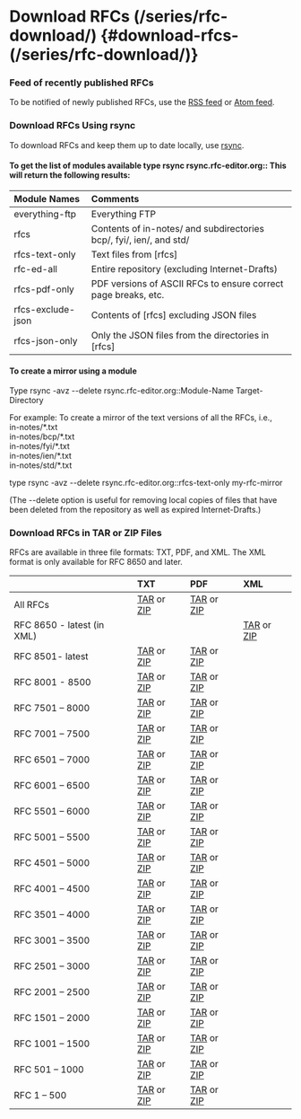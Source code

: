 # Download RFCs (/series/rfc-download/) {#download-rfcs-(/series/rfc-download/)}

### Feed of recently published RFCs

To be notified of newly published RFCs, use the [RSS feed](/rfcrss.xml) or [Atom feed](/rfcatom.xml).

### Download RFCs Using rsync

To download RFCs and keep them up to date locally, use [rsync](http://rsync.samba.org).

#### To get the list of modules available type rsync rsync.rfc-editor.org:: This will return the following results:

| Module Names      | Comments                                                            |
| :---------------- | :------------------------------------------------------------------ |
| everything-ftp    | Everything FTP                                                      |
| rfcs              | Contents of in-notes/ and subdirectories bcp/, fyi/, ien/, and std/ |
| rfcs-text-only    | Text files from \[rfcs\]                                            |
| rfc-ed-all        | Entire repository (excluding Internet-Drafts)                       |
| rfcs-pdf-only     | PDF versions of ASCII RFCs to ensure correct page breaks, etc.      |
| rfcs-exclude-json | Contents of \[rfcs\] excluding JSON files                           |
| rfcs-json-only    | Only the JSON files from the directories in \[rfcs\]                |

#### To create a mirror using a module

Type rsync \-avz \--delete rsync.rfc-editor.org::Module-Name Target-Directory

For example: To create a mirror of the text versions of all the RFCs, i.e.,  
in-notes/\*.txt  
in-notes/bcp/\*.txt  
in-notes/fyi/\*.txt  
in-notes/ien/\*.txt  
in-notes/std/\*.txt

type rsync \-avz \--delete rsync.rfc-editor.org::rfcs-text-only my-rfc-mirror

(The \--delete option is useful for removing local copies of files that have been deleted from the repository as well as expired Internet-Drafts.)

### Download RFCs in TAR or ZIP Files

RFCs are available in three file formats: TXT, PDF, and XML. The XML format is only available for RFC 8650 and later.

|                             | TXT                                                                                     | PDF                                                                                         | XML                                                                                 |
| :-------------------------- | :-------------------------------------------------------------------------------------- | :------------------------------------------------------------------------------------------ | :---------------------------------------------------------------------------------- |
| All RFCs                    | [TAR](/in-notes/tar/RFC-all.tar.gz) or [ZIP](/in-notes/tar/RFC-all.zip)                 | [TAR](/in-notes/tar/pdfrfc-all.tar.gz) or [ZIP](/in-notes/tar/pdfrfc-all.zip)               |                                                                                     |
| RFC 8650 \- latest (in XML) |                                                                                         |                                                                                             | [TAR](/in-notes/tar/xmlsource-all.tar.gz) or [ZIP](/in-notes/tar/xmlsource-all.zip) |
| RFC 8501- latest            | [TAR](/in-notes/tar/RFCs8501-latest.tar.gz) or [ZIP](/in-notes/tar/RFCs8501-latest.zip) | [TAR](/in-notes/tar/pdfrfc8501-latest.tar.gz) or [ZIP](/in-notes/tar/pdfrfc8501-latest.zip) |                                                                                     |
| RFC 8001 \- 8500            | [TAR](/in-notes/tar/RFCs8001-8500.tar.gz) or [ZIP](/in-notes/tar/RFCs8001-8500.zip)     | [TAR](/in-notes/tar/pdfrfc8001-8500.tar.gz) or [ZIP](/in-notes/tar/pdfrfc8001-8500.zip)     |                                                                                     |
| RFC 7501 – 8000             | [TAR](/in-notes/tar/RFCs7501-8000.tar.gz) or [ZIP](/in-notes/tar/RFCs7501-8000.zip)     | [TAR](/in-notes/tar/pdfrfc7501-8000.tar.gz) or [ZIP](/in-notes/tar/pdfrfc7501-8000.zip)     |                                                                                     |
| RFC 7001 – 7500             | [TAR](/in-notes/tar/RFCs7001-7500.tar.gz) or [ZIP](/in-notes/tar/RFCs7001-7500.zip)     | [TAR](/in-notes/tar/pdfrfc7001-7500.tar.gz) or [ZIP](/in-notes/tar/pdfrfc7001-7500.zip)     |                                                                                     |
| RFC 6501 – 7000             | [TAR](/in-notes/tar/RFCs6501-7000.tar.gz) or [ZIP](/in-notes/tar/RFCs6501-7000.zip)     | [TAR](/in-notes/tar/pdfrfc6501-7000.tar.gz) or [ZIP](/in-notes/tar/pdfrfc6501-7000.zip)     |                                                                                     |
| RFC 6001 – 6500             | [TAR](/in-notes/tar/RFCs6001-6500.tar.gz) or [ZIP](/in-notes/tar/RFCs6001-6500.zip)     | [TAR](/in-notes/tar/pdfrfc6001-6500.tar.gz) or [ZIP](/in-notes/tar/pdfrfc6001-6500.zip)     |                                                                                     |
| RFC 5501 – 6000             | [TAR](/in-notes/tar/RFCs5501-6000.tar.gz) or [ZIP](/in-notes/tar/RFCs5501-6000.zip)     | [TAR](/in-notes/tar/pdfrfc5501-6000.tar.gz) or [ZIP](/in-notes/tar/pdfrfc5501-6000.zip)     |                                                                                     |
| RFC 5001 – 5500             | [TAR](/in-notes/tar/RFCs5001-5500.tar.gz) or [ZIP](/in-notes/tar/RFCs5001-5500.zip)     | [TAR](/in-notes/tar/pdfrfc5001-5500.tar.gz) or [ZIP](/in-notes/tar/pdfrfc5001-5500.zip)     |                                                                                     |
| RFC 4501 – 5000             | [TAR](/in-notes/tar/RFCs4501-5000.tar.gz) or [ZIP](/in-notes/tar/RFCs4501-5000.zip)     | [TAR](/in-notes/tar/pdfrfc4501-5000.tar.gz) or [ZIP](/in-notes/tar/pdfrfc4501-5000.zip)     |                                                                                     |
| RFC 4001 – 4500             | [TAR](/in-notes/tar/RFCs4001-4500.tar.gz) or [ZIP](/in-notes/tar/RFCs4001-4500.zip)     | [TAR](/in-notes/tar/pdfrfc4001-4500.tar.gz) or [ZIP](/in-notes/tar/pdfrfc4001-4500.zip)     |                                                                                     |
| RFC 3501 – 4000             | [TAR](/in-notes/tar/RFCs3501-4000.tar.gz) or [ZIP](/in-notes/tar/RFCs3501-4000.zip)     | [TAR](/in-notes/tar/pdfrfc3501-4000.tar.gz) or [ZIP](/in-notes/tar/pdfrfc3501-4000.zip)     |                                                                                     |
| RFC 3001 – 3500             | [TAR](/in-notes/tar/RFCs3001-3500.tar.gz) or [ZIP](/in-notes/tar/RFCs3001-3500.zip)     | [TAR](/in-notes/tar/pdfrfc3001-3500.tar.gz) or [ZIP](/in-notes/tar/pdfrfc3001-3500.zip)     |                                                                                     |
| RFC 2501 – 3000             | [TAR](/in-notes/tar/RFCs2501-3000.tar.gz) or [ZIP](/in-notes/tar/RFCs2501-3000.zip)     | [TAR](/in-notes/tar/pdfrfc2501-3000.tar.gz) or [ZIP](/in-notes/tar/pdfrfc2501-3000.zip)     |                                                                                     |
| RFC 2001 – 2500             | [TAR](/in-notes/tar/RFCs2001-2500.tar.gz) or [ZIP](/in-notes/tar/RFCs2001-2500.zip)     | [TAR](/in-notes/tar/pdfrfc2001-2500.tar.gz) or [ZIP](/in-notes/tar/pdfrfc2001-2500.zip)     |                                                                                     |
| RFC 1501 – 2000             | [TAR](/in-notes/tar/RFCs1501-2000.tar.gz) or [ZIP](/in-notes/tar/RFCs1501-2000.zip)     | [TAR](/in-notes/tar/pdfrfc1501-2000.tar.gz) or [ZIP](/in-notes/tar/pdfrfc1501-2000.zip)     |                                                                                     |
| RFC 1001 – 1500             | [TAR](/in-notes/tar/RFCs1001-1500.tar.gz) or [ZIP](/in-notes/tar/RFCs1001-1500.zip)     | [TAR](/in-notes/tar/pdfrfc1001-1500.tar.gz) or [ZIP](/in-notes/tar/pdfrfc1001-1500.zip)     |                                                                                     |
| RFC 501 – 1000              | [TAR](/in-notes/tar/RFCs0501-1000.tar.gz) or [ZIP](/in-notes/tar/RFCs0501-1000.zip)     | [TAR](/in-notes/tar/pdfrfc0501-1000.tar.gz) or [ZIP](/in-notes/tar/pdfrfc0501-1000.zip)     |                                                                                     |
| RFC 1 – 500                 | [TAR](/in-notes/tar/RFCs0001-0500.tar.gz) or [ZIP](/in-notes/tar/RFCs0001-0500.zip)     | [TAR](/in-notes/tar/pdfrfc0001-0500.tar.gz) or [ZIP](/in-notes/tar/pdfrfc0001-0500.zip)     |                                                                                     |
